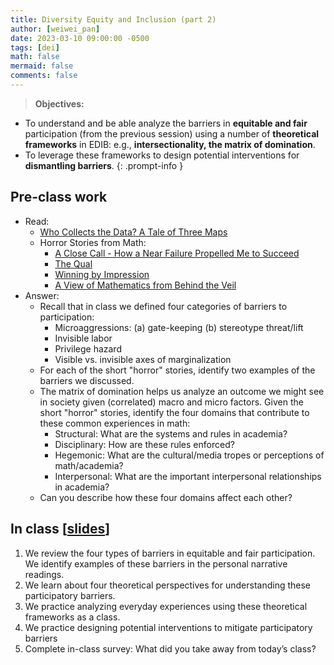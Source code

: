 ```yaml
---
title: Diversity Equity and Inclusion (part 2)
author: [weiwei_pan]
date: 2023-03-10 09:00:00 -0500
tags: [dei]
math: false
mermaid: false
comments: false
---
```


> **Objectives:**
* To understand and be able analyze the barriers in **equitable and fair** participation (from the previous session) using a number of **theoretical frameworks** in EDIB: e.g., **intersectionality, the matrix of domination**. 
* To leverage these frameworks to design potential interventions for **dismantling barriers**.
{: .prompt-info }


## Pre-class work
* Read:
  * [Who Collects the Data? A Tale of Three Maps](https://mit-serc.pubpub.org/pub/tale-of-three-maps/release/1)
  * Horror Stories from Math:
    * [A Close Call - How a Near Failure Propelled Me to Succeed](https://www.ams.org/about-us/LivingProof.pdf#%5B%7B%22num%22%3A351%2C%22gen%22%3A0%7D%2C%7B%22name%22%3A%22FitH%22%7D%2C648%5D)
    * [The Qual](https://blogs.ams.org/livingproof/2021/05/21/the-qual-by-dana-williams/)
    * [Winning by Impression](https://www.ams.org/about-us/LivingProof.pdf#%5B%7B%22num%22%3A351%2C%22gen%22%3A0%7D%2C%7B%22name%22%3A%22FitH%22%7D%2C648%5D)
    * [A View of Mathematics from Behind the Veil](https://www.ams.org/about-us/LivingProof.pdf#%5B%7B%22num%22%3A351%2C%22gen%22%3A0%7D%2C%7B%22name%22%3A%22FitH%22%7D%2C648%5D)
* Answer:
  * Recall that in class we defined four categories of barriers to participation:
    * Microaggressions: (a) gate-keeping (b) stereotype threat/lift  
    * Invisible labor  
    * Privilege hazard  
    * Visible vs. invisible axes of marginalization
  * For each of the short "horror" stories, identify two examples of the barriers we discussed.
  * The matrix of domination helps us analyze an outcome we might see in society given (correlated) macro and micro factors. Given the short "horror" stories, identify the four domains that contribute to these common experiences in math: 
    * Structural: What are the systems and rules in academia?
    * Disciplinary: How are these rules enforced? 
    * Hegemonic: What are the cultural/media tropes or perceptions of math/academia?
    * Interpersonal: What are the important interpersonal relationships in academia? 
  * Can you describe how these four domains affect each other?


## In class \[[slides](/assets/DEI-part2.pdf)\]
1. We review the four types of barriers in equitable and fair participation. We identify examples of these barriers in the personal narrative readings.
2. We learn about four theoretical perspectives for understanding these participatory barriers.
3. We practice analyzing everyday experiences using these theoretical frameworks as a class. 
4. We practice designing potential interventions to mitigate participatory barriers
5. Complete in-class survey: What did you take away from today’s class? 

